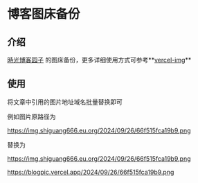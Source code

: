 

# 博客图床备份

## 介绍

[時光博客园子](https://blog.shiguang666.eu.org) 的图床备份，更多详细使用方式可参考**[vercel-img](https://github.com/Shiguang-coding/vercel-img)**

## 使用

将文章中引用的图片地址域名批量替换即可

例如图片原路径为

https://img.shiguang666.eu.org/2024/09/26/66f515fca19b9.png

替换为

https://img.shiguang666.eu.org/2024/09/26/66f515fca19b9.png

https://blogpic.vercel.app/2024/09/26/66f515fca19b9.png
